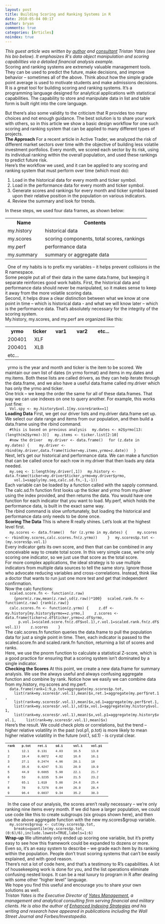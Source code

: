 ```yaml
---
layout: post
title: Building Scoring and Ranking Systems in R
date: 2010-05-04 00:17
author: bryan
comments: true
categories: [Articles]
noindex: true
---
```



<em>This guest article was written by <a href="http://www.amazon.com/Enhanced-Indexing-Strategies-Utilizing-Performance/dp/0470259256" title = "Enhanced Indexing Strategies">author</a> and <a href="http://www.yates-mgt.com" title = "Yates Management">consultant</a> Tristan Yates (see his bio below). It emphasizes R's data object manipulation and scoring capabilities via a detailed financial analysis example.</em>
<br />
Scoring and ranking systems are extremely valuable management tools.  They can be used to predict the future, make decisions, and improve behavior – sometimes all of the above.  Think about how the simple grade point average is used to motivate students and make admissions decisions.
<br />
R is a great tool for building scoring and ranking systems.  It’s a programming language designed for analytical applications with statistical capabilities.  The capability to store and manipulate data in list and table form is built right into the core language.
&nbsp;

But there’s also some validity to the criticism that R provides too many choices and not enough guidance.  The best solution is to share your work with others, so in this article we show a basic design workflow for one such scoring and ranking system that can be applied to many different types of projects.
<br />
<strong>The Approach</strong>
For a recent article in Active Trader, we analyzed the risk of different market sectors over time with the objective of building less volatile investment portfolios.  Every month, we scored each sector by its risk, using its individual ranking within the overall population, and used these rankings to predict future risk.
<br />
Here’s the workflow we used, and it can be applied to any scoring and ranking system that must perform over time (which most do):

<ol>
<li>Load in the historical data for every month and ticker symbol.</li>
<li>Load in the performance data for every month and ticker symbol.</li>
<li>Generate scores and rankings for every month and ticker symbol based upon their relative position in the population on various indicators.</li>
<li>Review the summary and look for trends.</li>
</ol>

In these steps, we used four data frames, as shown below:
<br >
<table>
<tr>
<th>Name</th>
<th>Contents</th>
</tr>
<tr>
<td>my.history</td>
<td>historical data</td>
</tr>
<tr>
<td>my.scores</td>
<td>scoring components, total scores, rankings</td>
</tr>
<tr>
<td>my.perf</td>
<td>performance data</td>
</tr>
<tr>
<td>my.summary&nbsp;&nbsp;</td>
<td>summary or aggregate data</td>
</tr>
</table>
&nbsp;
One of my habits is to prefix my variables – it helps prevent collisions in the R namespace.
<br />
Some people put all of their data in the same data.frame, but keeping it separate reinforces good work habits.  First, the historical data and performance data should never be manipulated, so it makes sense to keep it away from the more volatile scoring data.
<br />
Second, it helps draw a clear distinction between what we know at one point in time – which is historical data - and what we will know later – which is the performance data.  That’s absolutely necessary for the integrity of the scoring system.
<br />
My.history, my.scores, and my.perf are organized like this:
<br >
<table>
<tr>
<th>&nbsp;yrmo&nbsp;</th>
<th>&nbsp;ticker&nbsp;</th>
<th>&nbsp;&nbsp;var1&nbsp;&nbsp;</th>
<th>&nbsp;&nbsp;var2&nbsp;&nbsp;</th>
<th>&nbsp;&nbsp;etc...&nbsp;&nbsp;</th>
</tr>
<tr>
<td>200401</td>
<td>&nbsp;&nbsp;XLF</td>
<td>&nbsp;</td>
<td>&nbsp;</td>
<td>&nbsp;</td>
</tr>
<tr>
<td>200401</td>
<td>&nbsp;&nbsp;XLB</td>
<td>&nbsp;</td>
<td>&nbsp;</td>
<td>&nbsp;</td>
</tr>
<tr>
<td>etc...</td>
<td>&nbsp;</td>
<td>&nbsp;</td>
<td>&nbsp;</td>
<td>&nbsp;</td>
</tr>
</table>
&nbsp;
yrmo is the year and month and ticker is the item to be scored.   We maintain our own list of dates (in yrmo format) and items in my.dates and my.items.  Both these lists are called drivers, as they can help iterate through the data.frame, and we also have a useful data.frame called my.driver which has only the yrmo and ticker.
<br />
One trick – we keep the order the same for all of these data.frames.  That way we can use indexes on one to query another.  For example, this works just fine:
<br />
<code>&nbsp;&nbsp;Vol.spy <- my.history$vol.1[my.score$rank==1]</code>
<br />
<strong>Loading Data</strong>
First, we get our driver lists and my.driver data.frame set up. We select our date range and items from our population, and then build a data.frame using the rbind command.
<br />
<code>&nbsp;&nbsp;#this is based on previous analysis</code>
<code>&nbsp;&nbsp;my.dates <- m2$yrmo[13:(length(m2$yrmo)-3)]</code>
<code>&nbsp;&nbsp;my.items <- ticker.list[2:10]</code>
<br />
<code>&nbsp;&nbsp;#now the driver</code>
<code>&nbsp;&nbsp;my.driver <- data.frame()</code>
<code>&nbsp;&nbsp;for (z.date in my.dates) {</code>
<code>&nbsp;&nbsp;&nbsp;&nbsp;my.driver <- rbind(my.driver,data.frame(ticker=my.items,yrmo=z.date))</code>
<code>&nbsp;&nbsp;}</code>
<br />
Next, let’s get our historical and performance data.  We can make a function that can be called once for each row in my.driver that then loads any data needed.
<br />
<code>&nbsp;&nbsp;my.seq <- 1:length(my.driver[,1])</code>
<code>&nbsp;&nbsp;my.history <- data.frame(ticker=my.driver$ticker,yrmo=my.driver$yrmo,</code>
<code>&nbsp;&nbsp;&nbsp;&nbsp;vol.1=sapply(my.seq,calc.sd.fn,-1,-1))</code>
<br />
Each variable can be loaded by a function called with the sapply command.  The calc.sd.fn function first looks up the ticker and yrmo from my.driver using the index provided, and then returns the data.  You would have one function for each indicator that you want to load.  My.perf, which holds the performance data, is built in the exact same way.
<br />
The rbind command is slow unfortunately, but loading the historical and performance data only needs to be done once.
<br />
<strong>Scoring The Data</strong>
This is where R really shines.  Let’s look at the highest level first.
<br />
<code>&nbsp;&nbsp;my.scores <- data.frame()</code>
<code>&nbsp;&nbsp;for (z.yrmo in my.dates) {</code>
<code>&nbsp;&nbsp;&nbsp;&nbsp;my.scores <- rbind(my.scores,calc.scores.fn(z.yrmo))</code>
<code>&nbsp;&nbsp;&nbsp;&nbsp;}</code>
<code>&nbsp;&nbsp;my.scores$p.tot <- (my.scores$p.vol.1)</code>
<br />
Every indicator gets its own score, and then that can be combined in any conceivable way to create total score.  In this very simple case, we’re only scoring one indicator, so we just use that score as the total score.
<br />
For more complex applications, the ideal strategy is to use multiple indicators from multiple data sources to tell the same story.  Ignore those who advocate reducing variables and cross-correlations.  Instead, think like a doctor that wants to run just one more test and get that independent confirmation.
<br />
Now the calc functions:
<br />
<code>&nbsp;&nbsp;scaled.score.fn <- function(z.raw)</code>
<code>&nbsp;&nbsp;&nbsp;&nbsp;{pnorm(z.raw,mean(z.raw),sd(z.raw))*100}</code>
<code>&nbsp;&nbsp;scaled.rank.fn <- function(z.raw) {rank(z.raw)}</code>
<br />
<code>&nbsp;&nbsp;calc.scores.fn <- function(z.yrmo) {</code>
<code>&nbsp;&nbsp;&nbsp;&nbsp;z.df <- my.history[my.history$yrmo==z.yrmo,]</code>
<code>&nbsp;&nbsp;&nbsp;&nbsp;z.scores <- data.frame(ticker=z.df$ticker,yrmo=z.df$yrmo,</code>
<code>&nbsp;&nbsp;&nbsp;&nbsp;&nbsp;&nbsp;p.vol.1=scaled.score.fn(z.df$vol.1),r.vol.1=scaled.rank.fn(z.df$vol.1))</code>
<code>&nbsp;&nbsp;&nbsp;&nbsp;z.scores</code>
<code>&nbsp;&nbsp;&nbsp;&nbsp;}</code>
<br />
The calc.scores.fn function queries the data.frame to pull the population data for just a single point in time.  Then, each indicator is passed to the scaled.score.fn and scaled.rank.fn function, returning a list of scores and ranks.
<br />
Here, we use the pnorm function to calculate a statistical Z-score, which is a good practice for ensuring that a scoring system isn’t dominated by a single indicator.
<br />
<strong>Checking the Scores</strong>
At this point, we create a new data.frame for summary analysis. We use the always useful and always confusing aggregate function and combine by rank.  Notice how we easily we can combine data from my.history, my.scores and my.perf.
<br />
<code>&nbsp;&nbsp;data.frame(rank=1:9,p.tot=aggregate(my.scores$p.tot,</code>
<code>&nbsp;&nbsp;&nbsp;&nbsp;list(rank=my.scores$r.vol.1),mean)$x,ret.1=aggregate(my.perf$ret.1,</code>
<code>&nbsp;&nbsp;&nbsp;&nbsp;list(rank=my.scores$r.vol.1),mean)$x,sd.1=aggregate(my.perf$ret.1,</code>
<code>&nbsp;&nbsp;&nbsp;&nbsp;list(rank=my.scores$r.vol.1),sd)$x,vol.1=aggregate(my.history$vol.1,</code>
<code>&nbsp;&nbsp;&nbsp;&nbsp;list(rank=my.scores$r.vol.1),mean)$x,vol.p1=aggregate(my.history$vol.1,</code>
<code>&nbsp;&nbsp;&nbsp;&nbsp;list(rank=my.scores$r.vol.1),mean)$x)</code>
<br />
Here’s the result.  We could check plots or correlations, but the trend – higher relative volatility in the past (vol.p1, p.tot) is more likely to mean higher relative volatility in the future (vol.1, sd.1) - is crystal clear.
<br >
<table>
<tr>
<th><FONT FACE='Courier' SIZE=1>rank&nbsp;</FONT></th>
<th><FONT FACE='Courier' SIZE=1>p.tot&nbsp;<FONT FACE='Courier' SIZE=1></th>
<th><FONT FACE='Courier' SIZE=1>ret.1&nbsp;&nbsp;<FONT FACE='Courier' SIZE=1></th>
<th><FONT FACE='Courier' SIZE=1>sd.1 &nbsp;&nbsp;<FONT FACE='Courier' SIZE=1></th>
<th><FONT FACE='Courier' SIZE=1>vol.1&nbsp;&nbsp;<FONT FACE='Courier' SIZE=1></th>
<th><FONT FACE='Courier' SIZE=1>vol.p1&nbsp;&nbsp;<FONT FACE='Courier' SIZE=1></th>
</tr>
<tr>	<td><FONT FACE='Courier' SIZE=1>1</FONT></td>	<td><FONT FACE='Courier' SIZE=1>12.1</FONT></td>	<td><FONT FACE='Courier' SIZE=1>0.131</FONT></td>	<td><FONT FACE='Courier' SIZE=1>4.03</FONT></td>	<td><FONT FACE='Courier' SIZE=1>16.5</FONT></td>	<td><FONT FACE='Courier' SIZE=1>13.8</FONT></td>	</tr>
<tr>	<td><FONT FACE='Courier' SIZE=1>2</FONT></td>	<td><FONT FACE='Courier' SIZE=1>19.4</FONT></td>	<td><FONT FACE='Courier' SIZE=1>0.0872</FONT></td>	<td><FONT FACE='Courier' SIZE=1>4.82</FONT></td>	<td><FONT FACE='Courier' SIZE=1>16.6</FONT></td>	<td><FONT FACE='Courier' SIZE=1>16.1</FONT></td>	</tr>
<tr>	<td><FONT FACE='Courier' SIZE=1>3</FONT></td>	<td><FONT FACE='Courier' SIZE=1>27.1</FONT></td>	<td><FONT FACE='Courier' SIZE=1>0.2474</FONT></td>	<td><FONT FACE='Courier' SIZE=1>4.96</FONT></td>	<td><FONT FACE='Courier' SIZE=1>20.1</FONT></td>	<td><FONT FACE='Courier' SIZE=1>18</FONT></td>	</tr>
<tr>	<td><FONT FACE='Courier' SIZE=1>4</FONT></td>	<td><FONT FACE='Courier' SIZE=1>35.6</FONT></td>	<td><FONT FACE='Courier' SIZE=1>0.4247</FONT></td>	<td><FONT FACE='Courier' SIZE=1>5.31</FONT></td>	<td><FONT FACE='Courier' SIZE=1>20.9</FONT></td>	<td><FONT FACE='Courier' SIZE=1>19.9</FONT></td>	</tr>
<tr>	<td><FONT FACE='Courier' SIZE=1>5</FONT></td>	<td><FONT FACE='Courier' SIZE=1>44.9</FONT></td>	<td><FONT FACE='Courier' SIZE=1>0.6865</FONT></td>	<td><FONT FACE='Courier' SIZE=1>5.98</FONT></td>	<td><FONT FACE='Courier' SIZE=1>22.1</FONT></td>	<td><FONT FACE='Courier' SIZE=1>21.7</FONT></td>	</tr>
<tr>	<td><FONT FACE='Courier' SIZE=1>6</FONT></td>	<td><FONT FACE='Courier' SIZE=1>53</FONT></td>	<td><FONT FACE='Courier' SIZE=1>0.3235</FONT></td>	<td><FONT FACE='Courier' SIZE=1>5.84</FONT></td>	<td><FONT FACE='Courier' SIZE=1>21.5</FONT></td>	<td><FONT FACE='Courier' SIZE=1>23.2</FONT></td>	</tr>
<tr>	<td><FONT FACE='Courier' SIZE=1>7</FONT></td>	<td><FONT FACE='Courier' SIZE=1>65.1</FONT></td>	<td><FONT FACE='Courier' SIZE=1>1.019</FONT></td>	<td><FONT FACE='Courier' SIZE=1>5.86</FONT></td>	<td><FONT FACE='Courier' SIZE=1>24.6</FONT></td>	<td><FONT FACE='Courier' SIZE=1>25.4</FONT></td>	</tr>
<tr>	<td><FONT FACE='Courier' SIZE=1>8</FONT></td>	<td><FONT FACE='Courier' SIZE=1>78</FONT></td>	<td><FONT FACE='Courier' SIZE=1>0.7276</FONT></td>	<td><FONT FACE='Courier' SIZE=1>6.04</FONT></td>	<td><FONT FACE='Courier' SIZE=1>26.9</FONT></td>	<td><FONT FACE='Courier' SIZE=1>28.4</FONT></td>	</tr>
<tr>	<td><FONT FACE='Courier' SIZE=1>9</FONT></td>	<td><FONT FACE='Courier' SIZE=1>96.4</FONT></td>	<td><FONT FACE='Courier' SIZE=1>0.0837</FONT></td>	<td><FONT FACE='Courier' SIZE=1>9.34</FONT></td>	<td><FONT FACE='Courier' SIZE=1>35.2</FONT></td>	<td><FONT FACE='Courier' SIZE=1>38.3</FONT></td>	</tr>
</table>
&nbsp;
In the case of our analysis, the scores aren’t really necessary – we’re only ranking nine items every month.  If we did have a larger population, we could use code like this to create subgroups (six groups shown here), and then use the above aggregate function with the new my.scores$group variable.
<br />
<code>&nbsp;&nbsp;my.scores$group <- cut(my.scores$p.tot,</code>
<code>&nbsp;&nbsp;&nbsp;&nbsp;breaks=quantile(my.scores$p.tot,(0:6)/6),include.lowest=TRUE,labels=1:6)</code>
<br />
<strong>Wrap-up</strong>
We ultimately only ended up scoring one variable, but it’s pretty easy to see how this framework could be expanded to dozens or more.  Even so, it’s an easy system to describe – we grade each item by its ranking within the population.  People don’t trust scoring systems that can’t be easily explained, and with good reason.
<br />
There’s not a lot of code here, and that’s a testimony to R’s capabilities.  A lot of housekeeping work is done for you, and the list operations eliminate confusing nested loops.  It can be a real luxury to program in R after dealing with some other “higher level” language.
<br />
We hope you find this useful and encourage you to share your own solutions as well.
<br />
<em>Tristan Yates is the Executive Director of <a href="http://www.yates-mgt.com" title = "Yates Management">Yates Management</a>, a management and analytical consulting firm serving financial and military clients.  He is also the author of <a href="http://www.amazon.com/Enhanced-Indexing-Strategies-Utilizing-Performance/dp/0470259256" title = "Enhanced Indexing Strategies">Enhanced Indexing Strategies</a> and his writing and research have appeared in publications including the Wall Street Journal and Forbes/Investopedia.</em>



<br />
